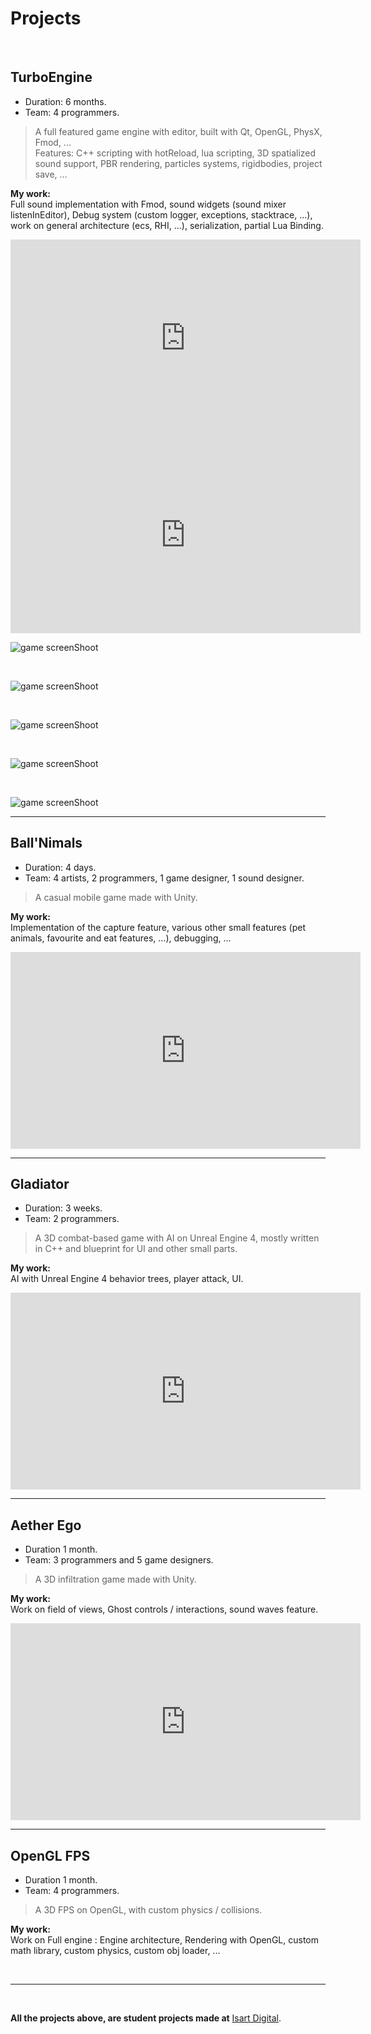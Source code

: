 # Projects

<br>

## TurboEngine
* Duration: 6 months.  
* Team: 4 programmers.  
> A full featured game engine with editor, built with Qt, OpenGL, PhysX, Fmod, ...  
> Features: C++ scripting with hotReload, lua scripting, 3D spatialized sound support, PBR rendering, particles systems, rigidbodies, project save, ...

__My work:__  
Full sound implementation with Fmod, sound widgets (sound mixer listenInEditor), Debug system (custom logger, exceptions, stacktrace, ...),   
work on general architecture (ecs, RHI, ...), serialization, partial Lua Binding.  

<iframe width="560" height="315" src="https://www.youtube.com/embed/gQB3Qrx4oFI" frameborder="0" allow="accelerometer; autoplay; encrypted-media; gyroscope; picture-in-picture" allowfullscreen></iframe>

<br>

<iframe width="560" height="315" src="https://www.youtube.com/embed/8lSzQ4YnoVc" frameborder="0" allow="accelerometer; autoplay; encrypted-media; gyroscope; picture-in-picture" allowfullscreen></iframe>

<br>

![game screenShoot](Media/Screenshots/TurboEngine14.png)

<br>

![game screenShoot](Media/Screenshots/TurboEngine13.jpg)

<br>

![game screenShoot](Media/Screenshots/TurboEngine7.PNG)

<br>

![game screenShoot](Media/Screenshots/TurboEngine6.PNG)

<br>

![game screenShoot](Media/Screenshots/TurboEngine4.PNG)

---

## Ball'Nimals
* Duration: 4 days.
* Team: 4 artists, 2 programmers, 1 game designer, 1 sound designer.
> A casual mobile game made with Unity.

__My work:__  
Implementation of the capture feature, various other small features (pet animals, favourite and eat features, ...), debugging, ... 

<iframe width="560" height="315" src="https://www.youtube.com/embed/B-cegJ96LQY" frameborder="0" allow="accelerometer; autoplay; encrypted-media; gyroscope; picture-in-picture" allowfullscreen></iframe>

---

## Gladiator
* Duration: 3 weeks.  
* Team: 2 programmers.  
> A 3D combat-based game with AI on Unreal Engine 4, mostly written in C++ and blueprint for UI and other small parts.

__My work:__  
AI with Unreal Engine 4 behavior trees, player attack, UI.

<iframe width="560" height="315" src="https://www.youtube.com/embed/8AxwOHNeTm4" frameborder="0" allow="accelerometer; autoplay; encrypted-media; gyroscope; picture-in-picture" allowfullscreen></iframe>

---

## Aether Ego
* Duration 1 month.
* Team: 3 programmers and 5 game designers.  
> A 3D infiltration game made with Unity.

__My work:__  
Work on field of views, Ghost controls / interactions, sound waves feature.

<iframe width="560" height="315" src="https://www.youtube.com/embed/R4-oihKdMvY" frameborder="0" allow="accelerometer; autoplay; encrypted-media; gyroscope; picture-in-picture" allowfullscreen></iframe>

---

## OpenGL FPS
* Duration 1 month.
* Team: 4 programmers.   
> A 3D FPS on OpenGL, with custom physics / collisions.  

__My work:__  
Work on Full engine : Engine architecture, Rendering with OpenGL, custom math library, custom physics, custom obj loader, ...

<br>

--- 

<br>

__All the projects above, are student projects made at__ [Isart Digital](https://www.isartdigital.com/fr/).